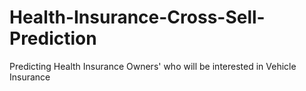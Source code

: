 # Health-Insurance-Cross-Sell-Prediction
Predicting Health Insurance Owners' who will be interested in Vehicle Insurance

